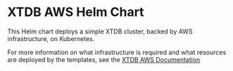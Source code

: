 # XTDB AWS Helm Chart

This Helm chart deploys a simple XTDB cluster, backed by AWS infrastructure, on Kubernetes.

For more information on what infrastructure is required and what resources are deployed by the templates, see the [XTDB AWS Documentation](https://docs.xtdb.com/ops/aws.html)


